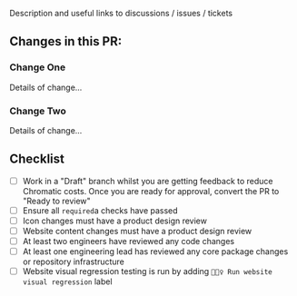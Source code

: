 Description and useful links to discussions / issues / tickets

## Changes in this PR:

### Change One

Details of change...

### Change Two

Details of change...

## Checklist

- [ ] Work in a "Draft" branch whilst you are getting feedback to reduce Chromatic costs. Once you are ready for approval, convert the PR to "Ready to review"
- [ ] Ensure all `required`a checks have passed
- [ ] Icon changes must have a product design review
- [ ] Website content changes must have a product design review
- [ ] At least two engineers have reviewed any code changes
- [ ] At least one engineering lead has reviewed any core package changes or repository infrastructure
- [ ] Website visual regression testing is run by adding `🕵🏻‍♀️ Run website visual regression` label

